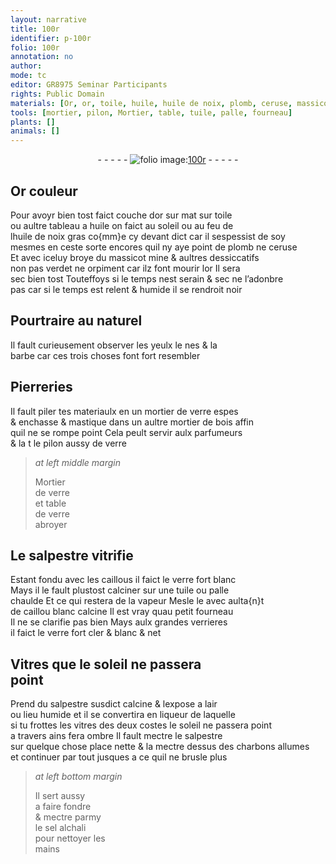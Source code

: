 ```yaml
---
layout: narrative
title: 100r
identifier: p-100r
folio: 100r
annotation: no
author:
mode: tc
editor: GR8975 Seminar Participants
rights: Public Domain
materials: [Or, or, toile, huile, huile de noix, plomb, ceruse, massicot, mine, verdet, orpiment, verre, mastique, bois, salpestre, caillous, caillou, charbons, sel alchali]
tools: [mortier, pilon, Mortier, table, tuile, palle, fourneau]
plants: []
animals: []
---
```


<div class="folio" align="center">- - - - - <a href="http://gallica.bnf.fr/ark:/12148/btv1b10500001g/f205.image" target="_blank"><img src="https://cu-mkp.github.io/2017-workshop-edition/assets/photo-icon.png" alt="folio image: " style="display:inline-block; margin-bottom:-3px;"/>100r</a> - - - - - </div>  
  

## <span class="m">Or</span> couleur

 
Pour avoyr bien tost faict couche d<span class="m">or</span> <span class="del">sur</span> mat sur <span class="m">toile</span><br/> ou aultre tableau a <span class="m">huile</span> on faict au soleil ou au feu de<br/> l<span class="m">huile de noix</span> gras co{mm}e cy devant dict car il sespessist de soy<br/> mesmes en ceste sorte encores quil ny aye point de <span class="m">plomb</span> ne <span class="m">ceruse</span><br/> Et avec iceluy broye du <span class="m">massicot</span> <span class="m">mine</span> & aultres dessiccatifs<br/> non pas <span class="m">verdet</span> ne <span class="m">orpiment</span> car ilz font mourir l<span class="m">or</span> Il sera<br/> sec bien tost Touteffoys si le temps nest serain & sec ne l’adonbre<br/> pas car si le temps est relent & humide il se rendroit noir
 
 
  

## Pourtraire au naturel

 
Il fault curieusement observer les yeulx le nes & la<br/> barbe car ces trois choses font fort resembler
 
 
  

## Pierreries

 
Il fault piler tes materiaulx en un <span class="tl">mortier</span> de <span class="m">verre</span> espes<br/> & enchasse & <span class="m">mastique</span> dans un aultre <span class="tl">mortier</span> de <span class="m">bois</span> affin<br/> quil ne se rompe point Cela peult servir aulx <span class="pro">parfumeurs</span><br/> & <span class="del">la t</span> le <span class="tl">pilon</span> aussy de <span class="m">verre</span>
 
 
> *at left middle margin*
> 
> 
>    <span class="tl">Mortier</span><br/> de <span class="m">verre</span><br/> et <span class="tl">table</span><br/> de <span class="m">verre</span><br/> abroyer 
 
  

## Le <span class="m">salpestre</span> vitrifie

 
Estant fondu avec les <span class="m">caillous</span> il faict le <span class="m">verre</span> fort blanc<br/> Mays il le fault plustost calciner sur une <span class="tl">tuile</span> ou <span class="tl">palle</span><br/> chaulde Et ce qui restera de la vapeur Mesle le avec aulta{n}t<br/> de <span class="m">caillou</span> blanc calcine Il est vray quau petit <span class="tl">fourneau</span><br/> Il ne se clarifie pas bien Mays aulx grandes verrieres<br/> il faict le <span class="m">verre</span> fort cler & blanc & net
 
 
  

## Vitres que le soleil ne passera<br/> point

 
Prend du <span class="m">salpestre</span> susdict calcine & lexpose a lair<br/> ou lieu humide et il se convertira en liqueur de laquelle<br/> si tu frottes les vitres <span class="add">des deux costes</span> le soleil ne passera point<br/> a travers ains fera ombre Il fault mectre le <span class="m">salpestre</span><br/> sur quelque <span class="del">chose</span> <span class="add">place</span> nette & <span class="del">la</span> mectre dessus des <span class="m">charbons</span> allumes<br/> et continuer par tout jusques a ce quil ne brusle plus
 
> *at left bottom margin*
> 
> 
>   Il sert aussy<br/> a faire fondre<br/> & mectre parmy<br/> le <span class="m">sel alchali</span><br/> pour nettoyer les<br/> <span class="bp">mains</span>
 
